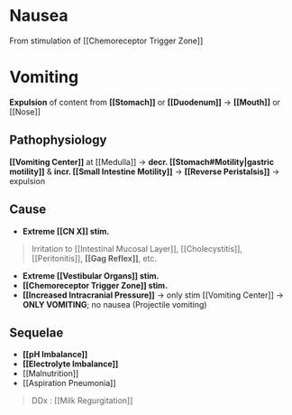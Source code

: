 # Nausea
From stimulation of [[Chemoreceptor Trigger Zone]] 

# Vomiting
**Expulsion** of content from **[[Stomach]]** or **[[Duodenum]]** -> **[[Mouth]]** or [[Nose]]

## Pathophysiology
**[[Vomiting Center]]** at [[Medulla]] -> **decr. [[Stomach#Motility|gastric motility]]** & **incr. [[Small Intestine Motility]]** -> **[[Reverse Peristalsis]]** -> expulsion

## Cause
- **Extreme [[CN X]] stim.**
> Irritation to [[Intestinal Mucosal Layer]], [[Cholecystitis]], [[Peritonitis]], **[[Gag Reflex]]**, etc.
- **Extreme [[Vestibular Organs]] stim.**
- **[[Chemoreceptor Trigger Zone]] stim.**
- **[[Increased Intracranial Pressure]]** -> only stim [[Vomiting Center]] -> **ONLY VOMITING**; no nausea (Projectile vomiting)

## Sequelae
- **[[pH Imbalance]]**
- **[[Electrolyte Imbalance]]**
- [[Malnutrition]]
- [[Aspiration Pneumonia]]

> DDx : [[Milk Regurgitation]]